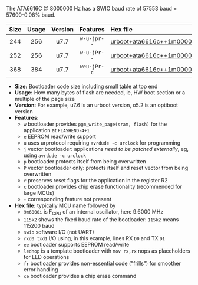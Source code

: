 The ATA6616C @ 8000000 Hz has a SWIO baud rate of 57553 baud = 57600-0.08% baud.

|Size|Usage|Version|Features|Hex file|
|:-:|:-:|:-:|:-:|:--|
|244|256|u7.7|`w-u-jpr--`|[urboot+ata6616c++1m0000i++++7k2_swio_rxa0_txa1_lednop.hex](https://raw.githubusercontent.com/stefanrueger/urboot.hex/main/mcus/ata6616c/internal_oscillator/fint++1m0000_Hz/br++++7k2_bps/urboot+ata6616c++1m0000i++++7k2_swio_rxa0_txa1_lednop.hex)|
|252|256|u7.7|`w-u-jPr--`|[urboot+ata6616c++1m0000i++++7k2_swio_rxa0_txa1.hex](https://raw.githubusercontent.com/stefanrueger/urboot.hex/main/mcus/ata6616c/internal_oscillator/fint++1m0000_Hz/br++++7k2_bps/urboot+ata6616c++1m0000i++++7k2_swio_rxa0_txa1.hex)|
|368|384|u7.7|`weu-jPr-c`|[urboot+ata6616c++1m0000i++++7k2_swio_rxa0_txa1_ee_lednop_fr_ce.hex](https://raw.githubusercontent.com/stefanrueger/urboot.hex/main/mcus/ata6616c/internal_oscillator/fint++1m0000_Hz/br++++7k2_bps/urboot+ata6616c++1m0000i++++7k2_swio_rxa0_txa1_ee_lednop_fr_ce.hex)|

- **Size:** Bootloader code size including small table at top end
- **Usage:** How many bytes of flash are needed, ie, HW boot section or a multiple of the page size
- **Version:** For example, u7.6 is an urboot version, o5.2 is an optiboot version
- **Features:**
  + `w` bootloader provides `pgm_write_page(sram, flash)` for the application at `FLASHEND-4+1`
  + `e` EEPROM read/write support
  + `u` uses urprotocol requiring `avrdude -c urclock` for programming
  + `j` vector bootloader: applications *need to be patched externally*, eg, using `avrdude -c urclock`
  + `p` bootloader protects itself from being overwritten
  + `P` vector bootloader only: protects itself and reset vector from being overwritten
  + `r` preserves reset flags for the application in the register R2
  + `c` bootloader provides chip erase functionality (recommended for large MCUs)
  + `-` corresponding feature not present
- **Hex file:** typically MCU name followed by
  + `9m6000i` is F<sub>CPU</sub> of an internal oscillator, here 9.6000 MHz
  + `115k2` shows the fixed baud rate of the bootloader: `115k2` means 115200 baud
  + `swio` software I/O (not UART)
  + `rxd0 txd1` I/O using, in this example, lines RX `D0` and TX `D1`
  + `ee` bootloader supports EEPROM read/write
  + `lednop` is a template bootloader with `mov rx,rx` nops as placeholders for LED operations
  + `fr` bootloader provides non-essential code ("frills") for smoother error handling
  + `ce` bootloader provides a chip erase command
